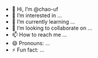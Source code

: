 - 👋 Hi, I’m @chao-uf
- 👀 I’m interested in ...
- 🌱 I’m currently learning ...
- 💞️ I’m looking to collaborate on ...
- 📫 How to reach me ...
- 😄 Pronouns: ...
- ⚡ Fun fact: ...

<!---
chao-uf/chao-uf is a ✨ special ✨ repository because its `README.md` (this file) appears on your GitHub profile.
You can click the Preview link to take a look at your changes.
--->
